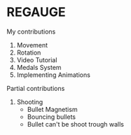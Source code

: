 # REGAUGE

My contributions 
1) Movement
2) Rotation
3) Video Tutorial
4) Medals System
5) Implementing Animations

Partial contributions
1) Shooting
   - Bullet Magnetism
   - Bouncing bullets
   - Bullet can't be shoot trough walls
